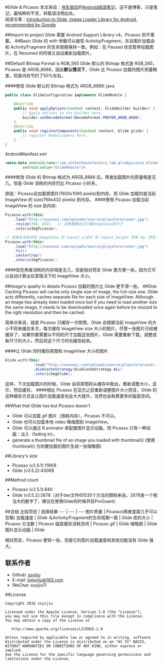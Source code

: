 #Glide & Picasso 
本文来自：[书生依旧](https://github.com/ssyijiu)的[Android阅读笔记](https://github.com/ssyijiu/Android-ReadingNotes)，这不是博客，只是笔记，最纯粹的干货，转载请注明出处。     
阅读文章：[Introduction to Glide, Image Loader Library for Android, recommended by Google](https://inthecheesefactory.com/blog/get-to-know-glide-recommended-by-google/en)

##Import to project
Glide 需要 Android Support Library v4，Picasso 则不需要。
##Basic
Glide 的 with 参数可以接受 Activity/Fragment，并且图片加载会和 Activity/Fragment 的生命周期保持一致，例如：在 Paused 状态暂停加载图片，在 Resumed 的时候又自动重新加载图片。

##Default Bitmap Format is RGB_565
Glide 默认的 Bitmap 格式是 RGB_565，Picasso 是 ARGB_8888，因此**默认情况下**，Glide 比 Picasso 加载的图片质量略差，但是内存节约了50%左右。

####修改 Glide 默认的 Bitmap 格式为 ARGB_8888:
java
```java
public class GlideConfiguration implements GlideModule {

    @Override
    public void applyOptions(Context context, GlideBuilder builder) {
        // Apply options to the builder here.
        builder.setDecodeFormat(DecodeFormat.PREFER_ARGB_8888);
    }
    @Override
    public void registerComponents(Context context, Glide glide) {
        // register ModelLoaders here.
    }
}
```
AndroidManifest.xml

```html
<meta-data android:name="com.inthecheesefactory.lab.glidepicasso.GlideConfiguration"
        android:value="GlideModule"/>
```
####修改 Glide 的 Bitmap 格式为 ARGB_8888 后，两者加载图片的质量相差无几，但是 Glide 消耗的内存仍比 Picasso 小的多。

原因：Picasso会加载原图片(1920x1080 pixels)到内存，而 Glide 加载的是当前 ImageView 的 size(768x432 pixels) 到内存。
####使用 Picasso 加载当前 ImageView 的 size 到内存:
```java
Picasso.with(this)
    .load("http://nuuneoi.com/uploads/source/playstore/cover.jpg")
    .resize(768, 432)   // 这里需要自己计算ImageView的尺寸
    .into(ivImgPicasso);

// 或者在布局中将 ImageView 的 layout_width 和 layout_height 写死 dp，然后：
Picasso.with(this)
    .load("http://nuuneoi.com/uploads/source/playstore/cover.jpg")
    .fit()
    .centerCrop()
    .into(ivImgPicasso);
```
####现在两者消耗的内存相差无几，但是相对而言 Glide 更方便一些，因为它可以自动计算出任意情况下的 ImageView 大小。

##Image's quality in details
Picasso 加载的图片比 Glide 更平滑一些。
##Disk Caching
Picasso will cache only single size of image, the full-size one. Glide acts differently, caches separate file for each size of ImageView. Although an image has already been loaded once but if you need to load another size the same image, it needs to be downloaded once again before be resized to the right resolution and then be cached.  

简单点来说，就是 Picasso 只缓存一次原图，Glide 会根据当前 ImageView 的大小不同来缓存多次，每次缓存 ImageView size 大小的图片。尽管一张图片已经被缓存了，如果你要需要以不同的尺寸加载这张图片，Glide 需要重新下载，调整成新尺寸的大小，然后将这个尺寸的也缓存起来。

####让 Glide 同时缓存原图和 ImageView 大小的图片
```java
Glide.with(this)
             .load("http://nuuneoi.com/uploads/source/playstore/cover.jpg")
             .diskCacheStrategy(DiskCacheStrategy.ALL)
             .into(ivImgGlide);
```
这样，下次加载图片的时候，Glide 会将原图将从缓存中取出，重新调整大小，显示，然后缓存。
####相比 Picasso 在显示之前重新调整图片大小而言，Glide 的这种缓存方式会让图片加载速度也会大大提升，当然也会耗费更多的磁盘空间。

##What that Glide has but Picasso doesn't
- Glide 可以加载 gif 图片（很耗内存），Picasso 不可以。
- Glide 也可以加载本地 video  略缩图到 ImageView。
- Glide 可以通过 R.animator 来配置图片显示动画，而 Picasso 只有一种动画：淡入（fading in）。
- generate a thumbnail file of an image you loaded with thumbnail()  (使用 thumbnail() 为你要加载的图片生成一张缩略图)

##Library's size
- Picasso (v2.5.1):118KB
- Glide (v3.5.2):430KB

##Method count 
- Picasso (v2.5.1):840 
- Glide (v3.5.2):2678（对于dex文件65535个方法的限制来说，2678是一个相当大的数字了，建议在使用Glide的时候开启ProGuard）  

##总结
比较项目 | 选择结果
--- | --- | ---
图片质量 | Picasso(两者差距几乎可以忽略)
加载速度 | Glide
与Activity/Fragment的生命周期一致 | Glide
库的大小 | Picasso
方法数 | Picasso
磁盘缓存消耗空间 | Picasso
gif | Glide
缩略图 | Glide
图片显示动画 | Glide

相对而言，Picasso 更轻一些，但是它的图片加载速度和其他功能没有 Glide 强大。

## 联系作者
- Github: [ssyijiu](https://github.com/ssyijiu)
- E-mail: lxmyijiu@163.com
- WeChat: ssyijiu11

##License

```
Copyright 2016 ssyijiu

Licensed under the Apache License, Version 2.0 (the "License");
you may not use this file except in compliance with the License.
You may obtain a copy of the License at

   http://www.apache.org/licenses/LICENSE-2.0

Unless required by applicable law or agreed to in writing, software
distributed under the License is distributed on an "AS IS" BASIS,
WITHOUT WARRANTIES OR CONDITIONS OF ANY KIND, either express or implied.
See the License for the specific language governing permissions and
limitations under the License.



